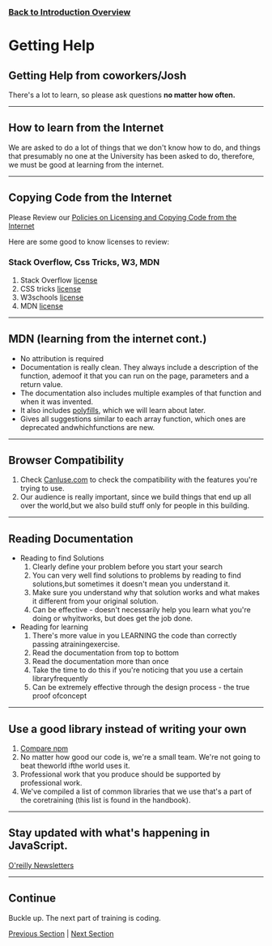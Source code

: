 ### [Back to Introduction Overview](./)

# Getting Help

##  Getting Help from coworkers/Josh
There's a lot to learn, so please ask questions **no matter how often.**

---
## How to learn from the Internet
We are asked to do a lot of things that we don't know how to do, and things that presumably no one at the University has been asked to do, therefore, we must be good at learning from the internet.

---
## Copying Code from the Internet

Please Review our [Policies on Licensing and Copying Code from the Internet](../../Handbook/2.%20Policies%20and%20Standards/Copying%20Code%20and%20Licenses%20Policies.md)

Here are some good to know licenses to review:

###  Stack Overflow, Css Tricks, W3, MDN
1. Stack Overflow [license](https://creativecommons.org/licenses/by-sa/3.0/)
2. CSS tricks [license](https://css-tricks.com/license/)
2. W3schools [license](https://www.w3schools.com/about/about_copyright.asp)
2. MDN [license](https://developer.mozilla.org/en-US/docs/MDN/About#Copyrights_and_licenses)

---
## MDN (learning from the internet cont.)
* No attribution is required
* Documentation is really clean. They always include a description of the function, ademoof it that you can run on the page, parameters and a return value.
* The documentation also includes multiple examples of that function and when it was invented. 
* It also includes [polyfills](https://developer.mozilla.org/en-US/docs/Glossary/Polyfill), which we will learn about later. 
* Gives all suggestions similar to each array function, which ones are deprecated andwhichfunctions are new. 

---
##  Browser Compatibility
1.  Check [CanIuse.com](https://caniuse.com/) to check the compatibility with the features you're trying to use. 
2. Our audience is really important, since we build things that end up all over the world,but we also build stuff only for people in this building.

---
##  Reading Documentation
* Reading to find Solutions
    1. Clearly define your problem before you start your search
    3. You can very well find solutions to problems by reading to find solutions,but sometimes it doesn't mean you understand it.
    2. Make sure you understand why that solution works and what makes it different from your original solution.
    4. Can be effective - doesn't necessarily help you learn what you're doing or whyitworks, but does get the job done.
* Reading for learning
    1. There's more value in you LEARNING the code than correctly passing atrainingexercise. 
    2. Read the documentation from top to bottom 
    3. Read the documentation more than once
    3. Take the time to do this if you're noticing that you use a certain libraryfrequently
    4. Can be extremely effective through the design process - the true proof ofconcept 

---
##  Use a good library instead of writing your own
1.  [Compare npm](https://npmcompare.com)
2. No matter how good our code is, we're a small team. We're not going to beat theworld ifthe world uses it.
3. Professional work that you produce should be supported by professional work. 
4. We've compiled a list of common libraries that we use that's a part of the coretraining (this list is found in the handbook).

---
##  Stay updated with what's happening in JavaScript.
[O'reilly Newsletters](http://www.oreilly.com/emails/newsletters/index.html)

---
## Continue
Buckle up. The next part of training is coding.

[Previous Section](./) | [Next Section](./2.%20codingSetup.md)
